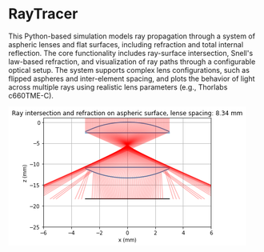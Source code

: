 # RayTracer
This Python-based simulation models ray propagation through a system of aspheric lenses and flat surfaces, including refraction and total internal reflection. The core functionality includes ray-surface intersection, Snell's law-based refraction, and visualization of ray paths through a configurable optical setup. The system supports complex lens configurations, such as flipped aspheres and inter-element spacing, and plots the behavior of light across multiple rays using realistic lens parameters (e.g., Thorlabs c660TME-C).

![Alt text](rTrace.png)
